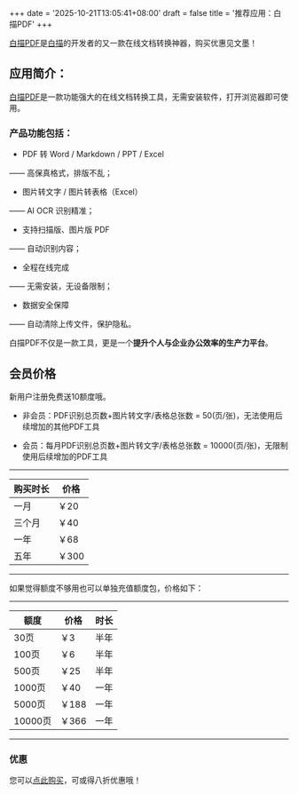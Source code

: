+++
date = '2025-10-21T13:05:41+08:00'
draft = false
title = '推荐应用：白描PDF'
+++

[白描PDF]是[白描](https://baimiaoapp.com)的开发者的又一款在线文档转换神器，购买优惠见文墨！

## 应用简介：

[白描PDF]是一款功能强大的在线文档转换工具，无需安装软件，打开浏览器即可使用。

### 产品功能包括：

- PDF 转 Word / Markdown / PPT / Excel

—— 高保真格式，排版不乱；

- 图片转文字 / 图片转表格（Excel）

—— AI OCR 识别精准；

- 支持扫描版、图片版 PDF

—— 自动识别内容；

- 全程在线完成

—— 无需安装，无设备限制；

- 数据安全保障

—— 自动清除上传文件，保护隐私。

白描PDF不仅是一款工具，更是一个**提升个人与企业办公效率的生产力平台**。

## 会员价格

新用户注册免费送10额度哦。

- 非会员：PDF识别总页数+图片转文字/表格总张数 = 50(页/张)，无法使用后续增加的其他PDF工具

- 会员：每月PDF识别总页数+图片转文字/表格总张数 = 10000(页/张)，无限制使用后续增加的PDF工具

---

购买时长 | 价格
--------- | --------- |
一月 | ￥20
三个月 | ￥40
一年 | ￥68
五年 | ￥300

---

如果觉得额度不够用也可以单独充值额度包，价格如下：

---

额度 | 价格 | 时长
--------- | ---------| --------- |
30页 | ￥3 | 半年
100页 | ￥6 | 半年
500页 | ￥25 | 半年
1000页 | ￥40 | 一年
5000页 | ￥188 | 一年
10000页 | ￥366 | 一年

---

### 优惠

您可以[点此购买](https://pdf.baimiaoapp.com/landing/afbjhg3hu2)，可或得八折优惠哦！

[白描PDF]: https://pdf.baimiaoapp.com/